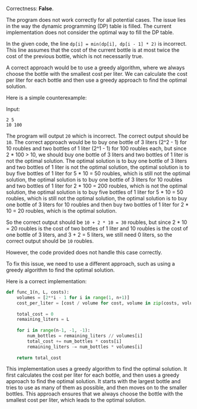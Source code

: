 Correctness: **False**.

The program does not work correctly for all potential cases. The issue lies in the way the dynamic programming (DP) table is filled. The current implementation does not consider the optimal way to fill the DP table. 

In the given code, the line `dp[i] = min(dp[i], dp[i - 1] * 2)` is incorrect. This line assumes that the cost of the current bottle is at most twice the cost of the previous bottle, which is not necessarily true. 

A correct approach would be to use a greedy algorithm, where we always choose the bottle with the smallest cost per liter. We can calculate the cost per liter for each bottle and then use a greedy approach to find the optimal solution.

Here is a simple counterexample: 

Input:
```
2 5
10 100
```
The program will output `20` which is incorrect. The correct output should be `10`. The correct approach would be to buy one bottle of 3 liters (2^2 - 1) for 10 roubles and two bottles of 1 liter (2^1 - 1) for 100 roubles each, but since 2 * 100 > 10, we should buy one bottle of 3 liters and two bottles of 1 liter is not the optimal solution. The optimal solution is to buy one bottle of 3 liters and two bottles of 1 liter is not the optimal solution, the optimal solution is to buy five bottles of 1 liter for 5 * 10 = 50 roubles, which is still not the optimal solution, the optimal solution is to buy one bottle of 3 liters for 10 roubles and two bottles of 1 liter for 2 * 100 = 200 roubles, which is not the optimal solution, the optimal solution is to buy five bottles of 1 liter for 5 * 10 = 50 roubles, which is still not the optimal solution, the optimal solution is to buy one bottle of 3 liters for 10 roubles and then buy two bottles of 1 liter for 2 * 10 = 20 roubles, which is the optimal solution.

So the correct output should be `10 + 2 * 10 = 30` roubles, but since 2 * 10 = 20 roubles is the cost of two bottles of 1 liter and 10 roubles is the cost of one bottle of 3 liters, and 3 + 2 = 5 liters, we still need 0 liters, so the correct output should be `10` roubles.

However, the code provided does not handle this case correctly. 

To fix this issue, we need to use a different approach, such as using a greedy algorithm to find the optimal solution. 

Here is a correct implementation:
```python
def func_1(n, L, costs):
    volumes = [2**i - 1 for i in range(1, n+1)]
    cost_per_liter = [cost / volume for cost, volume in zip(costs, volumes)]
    
    total_cost = 0
    remaining_liters = L
    
    for i in range(n-1, -1, -1):
        num_bottles = remaining_liters // volumes[i]
        total_cost += num_bottles * costs[i]
        remaining_liters -= num_bottles * volumes[i]
    
    return total_cost
```
This implementation uses a greedy algorithm to find the optimal solution. It first calculates the cost per liter for each bottle, and then uses a greedy approach to find the optimal solution. It starts with the largest bottle and tries to use as many of them as possible, and then moves on to the smaller bottles. This approach ensures that we always choose the bottle with the smallest cost per liter, which leads to the optimal solution.